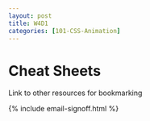 ```yaml
---
layout: post
title: W4D1
categories: [101-CSS-Animation]
---
```


# Cheat Sheets

Link to other resources for bookmarking

{% include email-signoff.html %}
